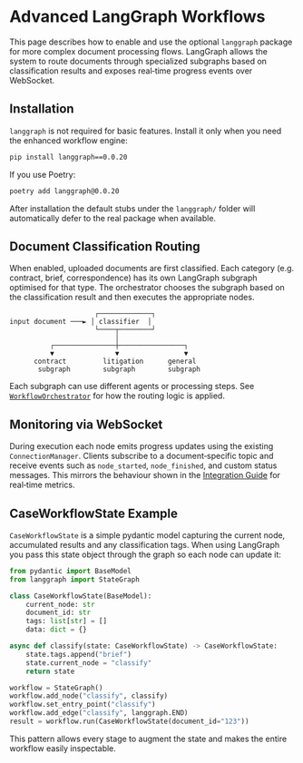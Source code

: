 # Advanced LangGraph Workflows

This page describes how to enable and use the optional `langgraph` package for more complex document processing flows. LangGraph allows the system to route documents through specialized subgraphs based on classification results and exposes real‑time progress events over WebSocket.

## Installation

`langgraph` is not required for basic features. Install it only when you need the enhanced workflow engine:

```bash
pip install langgraph==0.0.20
```

If you use Poetry:

```bash
poetry add langgraph@0.0.20
```

After installation the default stubs under the `langgraph/` folder will automatically defer to the real package when available.

## Document Classification Routing

When enabled, uploaded documents are first classified. Each category (e.g. contract, brief, correspondence) has its own LangGraph subgraph optimised for that type. The orchestrator chooses the subgraph based on the classification result and then executes the appropriate nodes.

```
                     ┌─────────────┐
input document ───► │ classifier  │
                     └────┬────────┘
                          │
          ┌───────────────┼────────────────┐
          ▼               ▼                ▼
      contract         litigation      general
       subgraph        subgraph        subgraph
```

Each subgraph can use different agents or processing steps. See [`WorkflowOrchestrator`](../legal_ai_system/services/workflow_orchestrator.py) for how the routing logic is applied.

## Monitoring via WebSocket

During execution each node emits progress updates using the existing `ConnectionManager`. Clients subscribe to a document‑specific topic and receive events such as `node_started`, `node_finished`, and custom status messages. This mirrors the behaviour shown in the [Integration Guide](integration_plan.md) for real‑time metrics.

## CaseWorkflowState Example

`CaseWorkflowState` is a simple pydantic model capturing the current node, accumulated results and any classification tags. When using LangGraph you pass this state object through the graph so each node can update it:

```python
from pydantic import BaseModel
from langgraph import StateGraph

class CaseWorkflowState(BaseModel):
    current_node: str
    document_id: str
    tags: list[str] = []
    data: dict = {}

async def classify(state: CaseWorkflowState) -> CaseWorkflowState:
    state.tags.append("brief")
    state.current_node = "classify"
    return state

workflow = StateGraph()
workflow.add_node("classify", classify)
workflow.set_entry_point("classify")
workflow.add_edge("classify", langgraph.END)
result = workflow.run(CaseWorkflowState(document_id="123"))
```

This pattern allows every stage to augment the state and makes the entire workflow easily inspectable.

